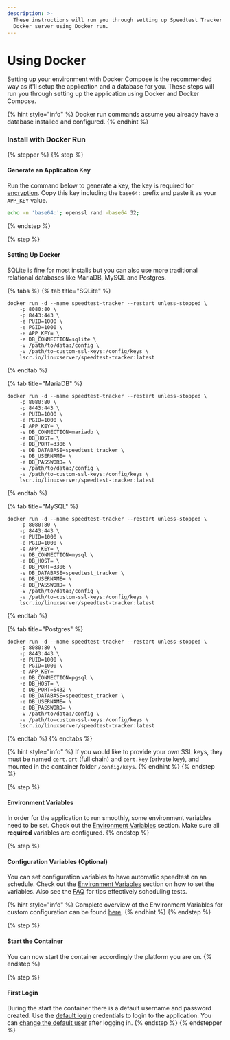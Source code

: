 ```yaml
---
description: >-
  These instructions will run you through setting up Speedtest Tracker on a
  Docker server using Docker run.
---
```


# Using Docker

Setting up your environment with Docker Compose is the recommended way as it'll setup the application and a database for you. These steps will run you through setting up the application using Docker and Docker Compose.

{% hint style="info" %}
Docker run commands assume you already have a database installed and configured.
{% endhint %}

### Install with Docker Run

{% stepper %}
{% step %}
#### Generate an Application Key

Run the command below to generate a key, the key is required for [encryption](../../security/encryption.md). Copy this key including the `base64:` prefix and paste it as your `APP_KEY` value.

```bash
echo -n 'base64:'; openssl rand -base64 32;
```
{% endstep %}

{% step %}
#### **Setting Up Docker**

SQLite is fine for most installs but you can also use more traditional relational databases like MariaDB, MySQL and Postgres.

{% tabs %}
{% tab title="SQLite" %}
```docker
docker run -d --name speedtest-tracker --restart unless-stopped \
    -p 8080:80 \
    -p 8443:443 \
    -e PUID=1000 \
    -e PGID=1000 \
    -e APP_KEY= \
    -e DB_CONNECTION=sqlite \
    -v /path/to/data:/config \
    -v /path/to-custom-ssl-keys:/config/keys \
    lscr.io/linuxserver/speedtest-tracker:latest
```
{% endtab %}

{% tab title="MariaDB" %}
```
docker run -d --name speedtest-tracker --restart unless-stopped \
    -p 8080:80 \
    -p 8443:443 \
    -e PUID=1000 \
    -e PGID=1000 \
    -E APP_KEY= \
    -e DB_CONNECTION=mariadb \
    -e DB_HOST= \
    -e DB_PORT=3306 \
    -e DB_DATABASE=speedtest_tracker \
    -e DB_USERNAME= \
    -e DB_PASSWORD= \
    -v /path/to/data:/config \
    -v /path/to-custom-ssl-keys:/config/keys \
    lscr.io/linuxserver/speedtest-tracker:latest
```
{% endtab %}

{% tab title="MySQL" %}
```
docker run -d --name speedtest-tracker --restart unless-stopped \   
    -p 8080:80 \
    -p 8443:443 \
    -e PUID=1000 \
    -e PGID=1000 \
    -e APP_KEY= \
    -e DB_CONNECTION=mysql \
    -e DB_HOST= \
    -e DB_PORT=3306 \
    -e DB_DATABASE=speedtest_tracker \
    -e DB_USERNAME= \
    -e DB_PASSWORD= \
    -v /path/to/data:/config \
    -v /path/to-custom-ssl-keys:/config/keys \
    lscr.io/linuxserver/speedtest-tracker:latest
```
{% endtab %}

{% tab title="Postgres" %}
```
docker run -d --name speedtest-tracker --restart unless-stopped \   
    -p 8080:80 \
    -p 8443:443 \
    -e PUID=1000 \
    -e PGID=1000 \
    -e APP_KEY=
    -e DB_CONNECTION=pgsql \
    -e DB_HOST= \
    -e DB_PORT=5432 \
    -e DB_DATABASE=speedtest_tracker \
    -e DB_USERNAME= \
    -e DB_PASSWORD= \
    -v /path/to/data:/config \
    -v /path/to-custom-ssl-keys:/config/keys \
    lscr.io/linuxserver/speedtest-tracker:latest
```
{% endtab %}
{% endtabs %}

{% hint style="info" %}
If you would like to provide your own SSL keys, they must be named `cert.crt` (full chain) and `cert.key` (private key), and mounted in the container folder `/config/keys`.
{% endhint %}
{% endstep %}

{% step %}
#### **Environment Variables**

In order for the application to run smoothly, some environment variables need to be set. Check out the [Environment Variables](../environment-variables.md) section. Make sure all **required** variables are configured.
{% endstep %}

{% step %}
#### **Configuration Variables (Optional)**

You can set configuration variables to have automatic speedtest on an schedule. Check out the [Environment Variables](../environment-variables.md#speedtest) section on how to set the variables. Also see the [FAQ](../../help/faqs.md#speedtest) for tips effectively scheduling tests.

{% hint style="info" %}
Complete overview of the Environment Variables for custom configuration can be found [here](../environment-variables.md).
{% endhint %}
{% endstep %}

{% step %}
#### **Start the Container**

You can now start the container accordingly the platform you are on.
{% endstep %}

{% step %}
#### **First Login**

During the start the container there is a default username and password created. Use the [default login](../../security/authentication.md#default-user-account) credentials to login to the application. You can [change the default user](../../security/authentication.md#change-account-details) after logging in.
{% endstep %}
{% endstepper %}
